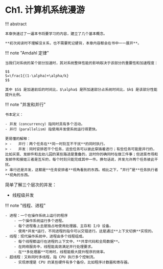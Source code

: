 # Ch1. 计算机系统漫游

<!-- prettier-ignore-start -->
!!! abstract
    
    本章快速过了一遍本书将要学习的内容，建立了几个基本概念。

    **初次阅读时不理解没关系，也不需要死记硬背，本章内容都会在书中一一展开**。
<!-- prettier-ignore-end -->

<!-- prettier-ignore-start -->
!!! note "Amdahl 定律"
    
    当我们对系统的某个部分加速时，其对系统整体性能的影响取决于该部分的重要性和加速程度：

    $$
    S=\frac1{(1-\alpha)+\alpha/k}
    $$

    其中 $S$ 是加速前后的时间比，$\alpha$ 是所加速部分占系统时间比，$k$ 是该部分性能提升比例。
<!-- prettier-ignore-end -->

<!-- prettier-ignore-start -->
!!! note "并发和并行"
    
    书本定义：

    - 并发（concurrency）指同时具有多个活动。
    - 并行（parallelism）指使用并发使系统运行得更快。

    更易懂的解释：
    > -   并行：两个任务在**同一时刻互不干扰**的同时执行。
    > -   并发：同时安排若干个任务，这些任务可以彼此穿插着进行；有些任务可能是并行的，比如买菜、发邮件和去幼儿园的某些路途是重叠的，这时你的确同时在做三件事；但进菜市场和发邮件和接娃三者是互斥的，每个时刻只能完成其中一件。换句话说，并发允许两个任务彼此干扰。
    > 串行还是并发，这都是**任务安排者**视角看到的东西。相比之下，“并行”是**任务执行者**视角的东西。
<!-- prettier-ignore-end -->

简单了解三个层次的并发：

- 线程级并发

<!-- prettier-ignore-start -->
!!! note "线程、进程"
    
    - 进程：一个在操作系统上运行的程序
        - 一个操作系统运行多个进程。
        - 每个进程看上去是独占地使用处理器、主存和 I/O 设备。
        - 使用*并发*运行，不同进程的指令可以交错进行。这是通过**上下文切换**实现的。
    - 线程：现代操作系统中，进程由多个线程组成。
        - 每个线程都运行在进程的上下文中，**共享代码和全局数据**。
        - 在网络服务中，线程能高效满足并行处理要求。
        - 在**多处理器**可用时，线程能极大提升程序的效率。
    - 超线程：又称同时多线程，指 CPU 执行多个控制流。
        - 实现原理是 CPU 的某些硬件有多个备份，比如程序计数器和寄存器。

<!-- prettier-ignore-end -->